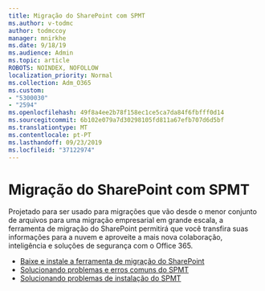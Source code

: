 ```yaml
---
title: Migração do SharePoint com SPMT
ms.author: v-todmc
author: todmccoy
manager: mnirkhe
ms.date: 9/18/19
ms.audience: Admin
ms.topic: article
ROBOTS: NOINDEX, NOFOLLOW
localization_priority: Normal
ms.collection: Adm_O365
ms.custom:
- "5300030"
- "2594"
ms.openlocfilehash: 49f8a4ee2b78f158ec1ce5ca7da84f6fbfff0d14
ms.sourcegitcommit: 6b102e079a7d30298105fd811a67efb707d6d5bf
ms.translationtype: MT
ms.contentlocale: pt-PT
ms.lasthandoff: 09/23/2019
ms.locfileid: "37122974"
---
```

# <a name="sharepoint-migration-with-spmt"></a>Migração do SharePoint com SPMT

Projetado para ser usado para migrações que vão desde o menor conjunto de arquivos para uma migração empresarial em grande escala, a ferramenta de migração do SharePoint permitirá que você transfira suas informações para a nuvem e aproveite a mais nova colaboração, inteligência e soluções de segurança com o Office 365.

- [Baixe e instale a ferramenta de migração do SharePoint](https://docs.microsoft.com/sharepointmigration/introducing-the-sharepoint-migration-tool)
- [Solucionando problemas e erros comuns do SPMT](https://docs.microsoft.com/sharepointmigration/troubleshooting-common-spmt-issues)
- [Solucionando problemas de instalação do SPMT](https://docs.microsoft.com/sharepointmigration/spmt-install-issues#troubleshooting-spmt-installation-issues)
